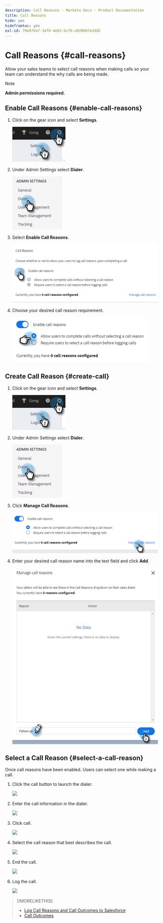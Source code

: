 ```yaml
---
description: Call Reasons - Marketo Docs - Product Documentation
title: Call Reasons
hide: yes
hidefromtoc: yes
exl-id: 79e87daf-3af6-4e62-bc76-a920867e2dd2
---
```

# Call Reasons {#call-reasons}

Allow your sales teams to select call reasons when making calls so your team can understand the why calls are being made.  

>[!NOTE]
>
>**Admin permissions required.**

## Enable Call Reasons {#enable-call-reasons}

1. Click on the gear icon and select **Settings**.

   ![](assets/call-reasons-1.png)

1. Under Admin Settings select **Dialer**.

   ![](assets/call-reasons-2.png)

1. Select **Enable Call Reasons**.

   ![](assets/call-reasons-3.png)

1. Choose your desired call reason requirement.

   ![](assets/call-reasons-4.png)

## Create Call Reason {#create-call}

1. Click on the gear icon and select **Settings**.

   ![](assets/call-reasons-5.png)

1. Under Admin Settings select **Dialer**.

   ![](assets/call-reasons-6.png)

1. Click **Manage Call Reasons**.

   ![](assets/call-reasons-7.png)

1. Enter your desired call reason name into the text field and click **Add**.

   ![](assets/call-reasons-8.png)

## Select a Call Reason {#select-a-call-reason}

Once call reasons have been enabled. Users can select one while making a call.  

1. Click the call button to launch the dialer.

   ![](assets/call-reasons-.png)

1. Enter the call information in the dialer.

   ![](assets/call-reasons-.png)

1. Click call.

   ![](assets/call-reasons-.png)

1. Select the call reason that best describes the call.

   ![](assets/call-reasons-.png)

1. End the call.

   ![](assets/call-reasons-.png)

1. Log the call.

   ![](assets/call-reasons-.png)

>[!MORELIKETHIS]
>
>* [Log Call Reasons and Call Outcomes to Salesforce](/help/marketo/product-docs/marketo-sales-connect/phone/log-call-reasons-and-call-outcomes-to-salesforce.md)
>* [Call Outcomes](/help/marketo/product-docs/marketo-sales-connect/phone/call-outcomes.md)
